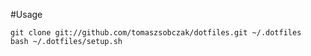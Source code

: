 #Usage

    git clone git://github.com/tomaszsobczak/dotfiles.git ~/.dotfiles
    bash ~/.dotfiles/setup.sh
